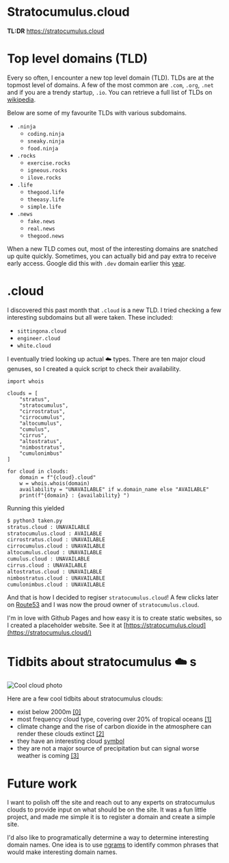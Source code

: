 # Stratocumulus.cloud


**TL:DR** https://stratocumulus.cloud

# Top level domains (TLD)

Every so often, I encounter a new top level domain (TLD). TLDs are at the
topmost level of domains. A few of the most common are `.com`, `.org`, `.net` and if
you are a trendy startup, `.io`. You can retrieve a full list of TLDs on
[wikipedia](https://en.wikipedia.org/wiki/Top-level_domain).

Below are some of my favourite TLDs with various subdomains.

- `.ninja`
    - `coding.ninja`
    - `sneaky.ninja`
    - `food.ninja`
- `.rocks`
    - `exercise.rocks`
    - `igneous.rocks`
    - `ilove.rocks`
- `.life`
    - `thegood.life`
    - `theeasy.life`
    - `simple.life`
- `.news`
    - `fake.news`
    - `real.news`
    - `thegood.news`

When a new TLD comes out, most of the interesting domains are snatched up quite quickly.
Sometimes, you can actually bid and pay extra to receive early access. Google did this
with `.dev` domain earlier this [year](https://insights.dice.com/2019/02/19/google-launches-dev-domain-early-access/).

# .cloud

I discovered this past month that `.cloud` is a new TLD. I tried checking a few interesting subdomains
but all were taken. These included:

- `sittingona.cloud`
- `engineer.cloud`
- `white.cloud`

I eventually tried looking up actual :cloud: types. There are ten major cloud genuses,
so I created a quick script to check their availability.

```python3
import whois

clouds = [
    "stratus",
    "stratocumulus",
    "cirrostratus",
    "cirrocumulus",
    "altocumulus",
    "cumulus",
    "cirrus",
    "altostratus",
    "nimbostratus",
    "cumulonimbus"
]

for cloud in clouds:
    domain = f"{cloud}.cloud"
    w = whois.whois(domain)
    availability = "UNAVAILABLE" if w.domain_name else "AVAILABLE"
    print(f"{domain} : {availability} ")
```

Running this yielded

```bash
$ python3 taken.py 
stratus.cloud : UNAVAILABLE 
stratocumulus.cloud : AVAILABLE 
cirrostratus.cloud : UNAVAILABLE 
cirrocumulus.cloud : UNAVAILABLE 
altocumulus.cloud : UNAVAILABLE 
cumulus.cloud : UNAVAILABLE 
cirrus.cloud : UNAVAILABLE 
altostratus.cloud : UNAVAILABLE 
nimbostratus.cloud : UNAVAILABLE 
cumulonimbus.cloud : UNAVAILABLE 
```

And that is how I decided to regiser `stratocumulus.cloud`! A few clicks later on
[Route53](https://aws.amazon.com/route53/) and I was now the proud owner of
`stratocumulus.cloud`.

I'm in love with Github Pages and how easy it is to create static websites,
so I created a placeholder website. See it at [https://stratocumulus.cloud](https://stratocumulus.cloud/)


# Tidbits about stratocumulus :cloud: s

![Cool cloud photo](https://upload.wikimedia.org/wikipedia/commons/4/4b/Above_the_Clouds.jpg)

Here are a few cool tidbits about stratocumulus clouds:

- exist below 2000m [\[0\]](https://en.wikipedia.org/wiki/Stratocumulus_cloud)
- most frequency cloud type, covering over 20% of tropical oceans [\[1\]](http://blogs.discovermagazine.com/d-brief/2019/02/26/clouds-disappear-with-climate-change/#.XQbILPmpHRY)
- climate change and the rise of carbon dioxide in the atmosphere can render these
  clouds extinct [\[2\]](https://www.livescience.com/64852-clouds-extinct-climate-change.html)
- they have an interesting cloud [symbol](https://upload.wikimedia.org/wikipedia/commons/thumb/a/aa/Clouds_CL_5.svg/1920px-Clouds_CL_5.svg.png)
- they are not a major source of precipitation but can signal worse weather is coming 
  [\[3\]](https://en.wikipedia.org/wiki/Stratocumulus_cloud)

# Future work

I want to polish off the site and reach out to any experts on stratocumulus clouds
to provide input on what should be on the site. It was a fun little project, and
made me simple it is to register a domain and create a simple site.

I'd also like to programatically determine a way to determine interesting domain names.
One idea is to use [ngrams](https://en.wikipedia.org/wiki/N-gram#Examples) to identify
common phrases that would make interesting domain names.

